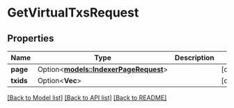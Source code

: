 # GetVirtualTxsRequest

## Properties

| Name      | Type                                                            | Description | Notes      |
| --------- | --------------------------------------------------------------- | ----------- | ---------- |
| **page**  | Option<[**models::IndexerPageRequest**](IndexerPageRequest.md)> |             | [optional] |
| **txids** | Option<**Vec<String>**>                                         |             | [optional] |

[[Back to Model list]](../README.md#documentation-for-models) [[Back to API list]](../README.md#documentation-for-api-endpoints) [[Back to README]](../README.md)
